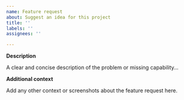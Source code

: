 ```yaml
---
name: Feature request
about: Suggest an idea for this project
title: ''
labels: ''
assignees: ''

---
```


**Description**
<!-- edit: --> A clear and concise description of the problem or missing capability...

**Additional context**
<!-- edit: --> Add any other context or screenshots about the feature request here.

